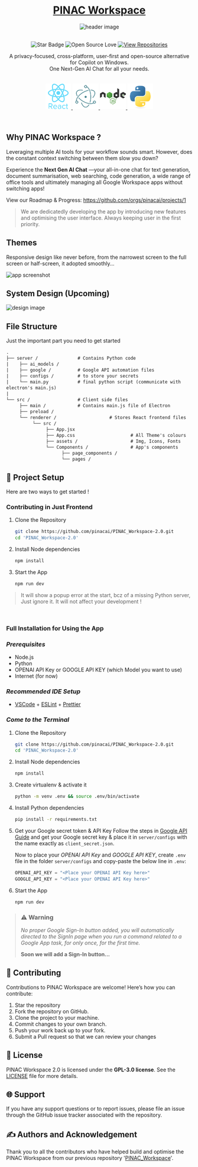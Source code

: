 <div align="center">

<h1 style="border-bottom: none">
    <b><a href="https://github.com/pinacai">PINAC Workspace</a></b><br>
</h1>

<img src="https://github.com/pinacai/PINAC_Workspace-2.0/blob/main/assets/header.png" alt="header image">

<br>
<br>

![Star Badge](https://img.shields.io/static/v1?label=%F0%9F%8C%9F&message=If%20Useful&style=style=flat&color=BC4E99)
![Open Source Love](https://badges.frapsoft.com/os/v1/open-source.svg?v=103)
[![View Repositories](https://img.shields.io/badge/View-Our_Repositories-blue?logo=GitHub)](https://github.com/rajeshtechforge?tab=repositories)

A privacy-focused, cross-platform, user-first and open-source alternative for Copilot on Windows.  
One Next-Gen AI Chat for all your needs.
<br>
<br>

<a href="https://reactjs.org/" target="_blank" rel="noreferrer"> <img src="https://raw.githubusercontent.com/devicons/devicon/master/icons/react/react-original-wordmark.svg" alt="react" width="70" height="70"/> </a>
<a href="https://www.electronjs.org" target="_blank" rel="noreferrer"> <img src="https://raw.githubusercontent.com/devicons/devicon/master/icons/electron/electron-original.svg" alt="electron" width="70" height="70"/> </a>
<a href="https://nodejs.org" target="_blank" rel="noreferrer"> <img src="https://raw.githubusercontent.com/devicons/devicon/master/icons/nodejs/nodejs-original-wordmark.svg" alt="nodejs" width="70" height="70"/> </a>
<a href="https://www.python.org" target="_blank" rel="noreferrer"> <img src="https://raw.githubusercontent.com/devicons/devicon/master/icons/python/python-original.svg" alt="python" width="70" height="70"/> </a> 

</div>

<br />

## Why PINAC Workspace ?

Leveraging multiple AI tools for your workflow sounds smart. However, does the constant context switching between them slow you down?

Experience the **Next Gen AI Chat** —your all-in-one chat for text generation, document summarisation, web searching, code generation, a wide range of office tools and ultimately managing all Google Workspace apps without switching apps!

View our Roadmap & Progress: https://github.com/orgs/pinacai/projects/1  
> We are dedicatedly developing the app by introducing new features and optimising the user interface. Always keeping user in the first priority.

## Themes

Responsive design like never before, from the narrowest screen to the full screen or half-screen, it adopted smoothly...
<br />

<img src="https://github.com/pinacai/PINAC_Workspace-2.0/blob/main/assets/app_theme.png" alt="app screenshot">

## System Design (Upcoming)

<img src="https://github.com/pinacai/PINAC_Workspace-2.0/blob/main/assets/System%20Architecture.jpg" alt="design image">

## File Structure
Just the important part you need to get started

    .
    ├── server /               # Contains Python code
    |    ├── ai_models /
    |    ├── google /          # Google API automation files
    |    ├── configs /         # to store your secrets
    |    └── main.py           # final python script (communicate with electron's main.js)
    |
    └── src /                  # Client side files
         ├── main /            # Contains main.js file of Electron
         ├── preload /         
         └── renderer /                    # Stores React frontend files
              └── src /
                   ├── App.jsx
                   ├── App.css                     # All Theme's colours
                   ├── assets /                    # Img, Icons, Fonts
                   └── Components /                # App's components
                         ├── page_components /  
                         └── pages /


##  🚀 Project Setup
Here are two ways to get started !

### Contributing in Just Frontend

1. Clone the Repository
    ```bash
    git clone https://github.com/pinacai/PINAC_Workspace-2.0.git
    cd 'PINAC_Workspace-2.0'
    ```

2. Install Node dependencies
    ```bash
    npm install
    ```

3. Start the App
    ```bash
    npm run dev
    ```
> It will show a popup error at the start, bcz of a missing Python server, Just ignore it. It will not affect your development !  

<br>
  
### Full Installation for Using the App

### _Prerequisites_

- Node.js
- Python
- OPENAI API Key or GOOGLE API KEY (which Model you want to use)
- Internet (for now)

### _Recommended IDE Setup_

- [VSCode](https://code.visualstudio.com/) + [ESLint](https://marketplace.visualstudio.com/items?itemName=dbaeumer.vscode-eslint) + [Prettier](https://marketplace.visualstudio.com/items?itemName=esbenp.prettier-vscode)

### _Come to the Terminal_

1. Clone the Repository
    ```bash
    git clone https://github.com/pinacai/PINAC_Workspace-2.0.git
    cd 'PINAC_Workspace-2.0'
    ```

2. Install Node dependencies
    ```bash
    npm install
    ```
3. Create virtualenv & activate it
    ```bash
    python -m venv .env && source .env/bin/activate
    ```
4. Install Python dependencies
    ```bash
    pip install -r requirements.txt
    ```
5. Get your Google secret token & API Key
  Follow the steps in <a href='https://github.com/pinacai/PINAC_Workspace-2.0/blob/main/Google%20API%20GUIDE.md'>Google API Guide</a> and get your Google secret key & place it in `server/configs` with the name exactly as `client_secret.json`.   
   
    Now to place your _OPENAI API Key_ and _GOOGLE API KEY_, create `.env` file in the folder `server/configs` and copy-paste the below line in `.env`:
    ```python
    OPENAI_API_KEY = "<Place your OPENAI API Key here>"
    GOOGLE_API_KEY = "<Place your OPENAI API Key here>"
    ```

6. Start the App
    ```bash
    npm run dev
    ```
  
> ### ⚠️ Warning
> _No proper Google Sign-In button added, you will automatically directed to the SignIn page when you run a command related to a Google App task, for only once, for the first time._  
>
> **Soon we will add a Sign-In button...**

## 💁 Contributing

Contributions to PINAC Workspace are welcome! Here’s how you can contribute:

1. Star the repository
2. Fork the repository on GitHub.
3. Clone the project to your machine.
4. Commit changes to your own branch.
5. Push your work back up to your fork.
6. Submit a Pull request so that we can review your changes

## 📄 License

PINAC Workspace 2.0 is licensed under the **GPL-3.0 license**. See the <a href="https://github.com/pinacai/PINAC_Workspace-2.0/blob/main/LICENSE">LICENSE</a> file for more details.

## 🌐 Support
If you have any support questions or to report issues, please file an issue through the GitHub issue tracker associated with the repository.

## ✍️  Authors and Acknowledgement
Thank you to all the contributors who have helped build and optimise the PINAC Workspace from our previous repository '<a href="https://github.com/pinacai/PINAC_Workspace">PINAC_Workspace</a>'.
